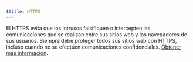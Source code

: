 ```yaml
---
$title: HTTPS
---
```


El HTTPS evita que los intrusos falsifiquen o intercepten las comunicaciones que se realizan entre sus sitios web y los navegadores de sus usuarios. Siempre debe proteger todos sus sitios web con HTTPS, incluso cuando no se efectúen comunicaciones confidenciales. [Obtener más información](https://web.dev/why-https-matters/).
